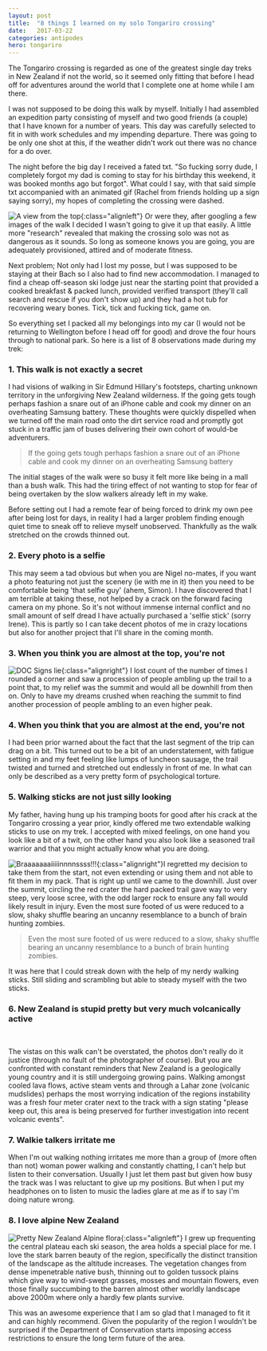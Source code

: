 ```yaml
---
layout: post
title:  "8 things I learned on my solo Tongariro crossing"
date:   2017-03-22
categories: antipodes
hero: tongariro
---
```

The Tongariro crossing is regarded as one of the greatest single day treks in New Zealand if not the world, so it seemed only fitting that before I head off for adventures around the world that I complete one at home while I am there.

I was not supposed to be doing this walk by myself. Initially I had assembled an expedition party consisting of myself and two good friends (a couple) that I have known for a number of years. This day was carefully selected to fit in with work schedules and my impending departure. There was going to be only one shot at this, if the weather didn't work out there was no chance for a do over.

The night before the big day I received a fated txt. "So fucking sorry dude, I completely forgot my dad is coming to stay for his birthday this weekend, it was booked months ago but forgot". What could I say, with that said simple txt accompanied with an animated gif (Rachel from friends holding up a sign saying sorry), my hopes of completing the crossing were dashed.

![A view from the top](/assets/img/posts/tongariro_top.png){:class="alignleft"} Or were they, after googling a few images of the walk I decided I wasn't going to give it up that easily. A little more "research" revealed that making the crossing solo was not as dangerous as it sounds. So long as someone knows you are going, you are adequately provisioned, attired and of moderate fitness.

Next problem; Not only had I lost my posse, but I was supposed to be staying at their Bach so I also had to find new accommodation. I managed to find a cheap off-season ski lodge just near the starting point that provided a cooked breakfast & packed lunch, provided verified transport (they'll call search and rescue if you don't show up) and they had a hot tub for recovering weary bones. Tick, tick and fucking tick, game on.

So everything set I packed all my belongings into my car (I would not be returning to Wellington before I head off for good) and drove the four hours through to national park. So here is a list of 8 observations made during my trek:

### 1. This walk is not exactly a secret

I had visions of walking in Sir Edmund Hillary's footsteps, charting unknown territory in the unforgiving New Zealand wilderness. If the going gets tough perhaps fashion a snare out of an iPhone cable and cook my dinner on an overheating Samsung battery. These thoughts were quickly dispelled when we turned off the main road onto the dirt service road and promptly got stuck in a traffic jam of buses delivering their own cohort of would-be adventurers.

> If the going gets tough perhaps fashion a snare out of an iPhone cable and cook my dinner on an overheating Samsung battery

The initial stages of the walk were so busy it felt more like being in a mall than a bush walk. This had the tiring effect of not wanting to stop for fear of being overtaken by the slow walkers already left in my wake.

Before setting out I had a remote fear of being forced to drink my own pee after being lost for days, in reality I had a larger problem finding enough quiet time to sneak off to relieve myself unobserved. Thankfully as the walk stretched on the crowds thinned out.

### 2. Every photo is a selfie

This may seem a tad obvious but when you are Nigel no-mates, if you want a photo featuring not just the scenery (ie with me in it) then you need to be comfortable being 'that selfie guy' (ahem, Simon). I have discovered that I am terrible at taking these, not helped by a crack on the forward facing camera on my phone. So it's not without immense internal conflict and no small amount of self dread I have actually purchased a 'selfie stick' (sorry Irene). This is partly so I can take decent photos of me in crazy locations but also for another project that I'll share in the coming month.

### 3. When you think you are almost at the top, you're not

![DOC Signs lie](/assets/img/posts/doc_sign.png){:class="alignright"} I lost count of the number of times I rounded a corner and saw a procession of people ambling up the trail to a point that, to my relief was the summit and would all be downhill from then on. Only to have my dreams crushed when reaching the summit to find another procession of people ambling to an even higher peak.

### 4. When you think that you are almost at the end, you're not

I had been prior warned about the fact that the last segment of the trip can drag on a bit. This turned out to be a bit of an understatement, with fatigue setting in and my feet feeling like lumps of luncheon sausage, the trail twisted and turned and stretched out endlessly in front of me. In what can only be described as a very pretty form of psychological torture.

### 5. Walking sticks are not just silly looking

My father, having hung up his tramping boots for good after his crack at the Tongariro crossing a year prior, kindly offered me two extendable walking sticks to use on my trek. I accepted with mixed feelings, on one hand you look like a bit of a twit, on the other hand you also look like a seasoned trail warrior and that you might actually know what you are doing.

![Braaaaaaaiiiiinnnnssss!!!](/assets/img/posts/zombies.gif){:class="alignright"}I regretted my decision to take them from the start, not even extending or using them and not able to fit them in my pack. That is right up until we came to the downhill. Just over the summit, circling the red crater the hard packed trail gave way to very steep, very loose scree, with the odd larger rock to ensure any fall would likely result in injury. Even the most sure footed of us were reduced to a slow, shaky shuffle bearing an uncanny resemblance to a bunch of brain hunting zombies.

> Even the most sure footed of us were reduced to a slow, shaky shuffle bearing an uncanny resemblance to a bunch of brain hunting zombies.

It was here that I could streak down with the help of my nerdy walking sticks. Still sliding and scrambling but able to steady myself with the two sticks.

### 6. New Zealand is stupid pretty but very much volcanically active

<div class="panorama">
    <img src="/assets/img/posts/tongariro_pano.png" alt="" title="" />
</div>
<br />

The vistas on this walk can't be overstated, the photos don't really do it justice (through no fault of the photographer of course). But you are confronted with constant reminders that New Zealand is a geologically young country and it is still undergoing growing pains. Walking amongst cooled lava flows, active steam vents and through a Lahar zone (volcanic mudslides) perhaps the most worrying indication of the regions instability was a fresh four meter crater next to the track with a sign stating "please keep out, this area is being preserved for further investigation into recent volcanic events".

### 7. Walkie talkers irritate me

When I'm out walking nothing irritates me more than a group of (more often than not) woman power walking and constantly chatting, I can't help but listen to their conversation. Usually I just let them past but given how busy the track was I was reluctant to give up my positions. But when I put my headphones on to listen to music the ladies glare at me as if to say I'm doing nature wrong.

### 8. I love alpine New Zealand

![Pretty New Zealand Alpine flora](/assets/img/posts/tongariro_start.png){:class="alignleft"} I grew up frequenting the central plateau each ski season, the area holds a special place for me. I love the stark barren beauty of the region, specifically the distinct transition of the landscape as the altitude increases. The vegetation changes from dense impenetrable native bush, thinning out to golden tussock plains which give way to wind-swept grasses, mosses and mountain flowers, even those finally succumbing to the barren almost other worldly landscape above 2000m where only a hardly few plants survive.

This was an awesome experience that I am so glad that I managed to fit it and can highly recommend. Given the popularity of the region I wouldn't be surprised if the Department of Conservation starts imposing access restrictions to ensure the long term future of the area.
